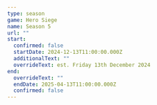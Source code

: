 ```yaml
---
type: season
game: Hero Siege
name: Season 5
url: ""
start:
  confirmed: false
  startDate: 2024-12-13T11:00:00.000Z
  additionalText: ""
  overrideText: est. Friday 13th December 2024
end:
  overrideText: ""
  endDate: 2025-04-13T11:00:00.000Z
  confirmed: false
---
```

